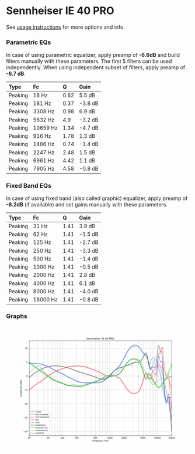 # Sennheiser IE 40 PRO
See [usage instructions](https://github.com/jaakkopasanen/AutoEq#usage) for more options and info.

### Parametric EQs
In case of using parametric equalizer, apply preamp of **-6.6dB** and build filters manually
with these parameters. The first 5 filters can be used independently.
When using independent subset of filters, apply preamp of **-6.7 dB**.

| Type    | Fc       |    Q | Gain    |
|:--------|:---------|:-----|:--------|
| Peaking | 16 Hz    | 0.62 | 5.5 dB  |
| Peaking | 181 Hz   | 0.37 | -3.8 dB |
| Peaking | 3308 Hz  | 0.98 | 6.9 dB  |
| Peaking | 5632 Hz  | 4.9  | -3.2 dB |
| Peaking | 10659 Hz | 1.34 | -4.7 dB |
| Peaking | 916 Hz   | 1.78 | 1.3 dB  |
| Peaking | 1486 Hz  | 0.74 | -1.4 dB |
| Peaking | 2247 Hz  | 2.48 | 1.5 dB  |
| Peaking | 6961 Hz  | 4.42 | 1.1 dB  |
| Peaking | 7905 Hz  | 4.58 | -0.8 dB |

### Fixed Band EQs
In case of using fixed band (also called graphic) equalizer, apply preamp of **-6.2dB**
(if available) and set gains manually with these parameters.

| Type    | Fc       |    Q | Gain    |
|:--------|:---------|:-----|:--------|
| Peaking | 31 Hz    | 1.41 | 3.9 dB  |
| Peaking | 62 Hz    | 1.41 | -1.5 dB |
| Peaking | 125 Hz   | 1.41 | -2.7 dB |
| Peaking | 250 Hz   | 1.41 | -3.3 dB |
| Peaking | 500 Hz   | 1.41 | -1.4 dB |
| Peaking | 1000 Hz  | 1.41 | -0.5 dB |
| Peaking | 2000 Hz  | 1.41 | 2.8 dB  |
| Peaking | 4000 Hz  | 1.41 | 6.1 dB  |
| Peaking | 8000 Hz  | 1.41 | -4.0 dB |
| Peaking | 16000 Hz | 1.41 | -0.8 dB |

### Graphs
![](./Sennheiser%20IE%2040%20PRO.png)